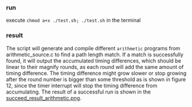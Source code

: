 ### run
execute `chmod a+x ./test.sh; ./test.sh` in the terminal

### result
The script will generate and compile different `arithmetic` programs from arithmetic_source.c to find a path length match. If a match is successfully found, it will output the accumulated timing differences, which should be linear to their magnify rounds, as each round will add the same amount of timing difference. The timing difference might grow slower or stop growing after the round number is bigger than some threshold as is shown in figure 12, since the timer interrupt will stop the timing difference from accumulating. The result of a successful run is shown in the [succeed_result_arithmetic.png](./succeed_result_arithmetic.png).